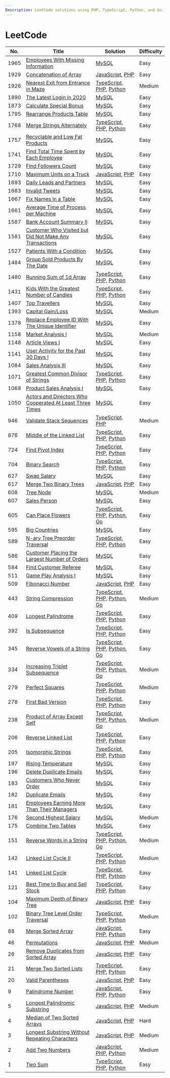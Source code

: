 ```yaml
---
Description: LeetCode solutions using PHP, TypeScript, Python, and Go.
---
```


# LeetCode

<table data-full-width="true"><thead><tr><th>No.</th><th>Title</th><th>Solution</th><th>Difficulty</th></tr></thead><tbody><tr><td>1965</td><td><a href="problems/1965.-employees-with-missing-information.md">Employees With Missing Information</a></td><td><a href="problems/1965.-employees-with-missing-information.md#mysql">MySQL</a></td><td>Easy</td></tr><tr><td>1929</td><td><a href="problems/1929.-concatenation-of-array.md">Concatenation of Array</a></td><td><a href="problems/1929.-concatenation-of-array.md#javascript">JavaScript</a>, <a href="problems/1929.-concatenation-of-array.md#php">PHP</a></td><td>Easy</td></tr><tr><td>1926</td><td><a href="problems/1926.-nearest-exit-from-entrance-in-maze.md">Nearest Exit from Entrance in Maze</a></td><td><a href="problems/1926.-nearest-exit-from-entrance-in-maze.md#javascript">TypeScript</a>, <a href="problems/1926.-nearest-exit-from-entrance-in-maze.md#php">PHP</a>, <a href="problems/1926.-nearest-exit-from-entrance-in-maze.md#python">Python</a></td><td>Medium</td></tr><tr><td>1890</td><td><a href="problems/1890.-the-latest-login-in-2020.md">The Latest Login in 2020</a></td><td><a href="problems/1890.-the-latest-login-in-2020.md#javascript">MySQL</a></td><td>Easy</td></tr><tr><td>1873</td><td><a href="problems/1873.-calculate-special-bonus.md">Calculate Special Bonus</a></td><td><a href="problems/1873.-calculate-special-bonus.md#javascript">MySQL</a></td><td>Easy</td></tr><tr><td>1795</td><td><a href="problems/1795.-rearrange-products-table.md">Rearrange Products Table</a></td><td><a href="problems/1795.-rearrange-products-table.md#javascript">MySQL</a></td><td>Easy</td></tr><tr><td>1768</td><td><a href="problems/1768.-merge-strings-alternately.md">Merge Strings Alternately</a></td><td><a href="problems/1768.-merge-strings-alternately.md#typescript">TypeScript</a>, <a href="problems/1926.-nearest-exit-from-entrance-in-maze.md#php">PHP</a>, <a href="problems/1768.-merge-strings-alternately.md#python">Python</a></td><td>Easy</td></tr><tr><td>1757</td><td><a href="problems/1757.-recyclable-and-low-fat-products.md">Recyclable and Low Fat Products</a></td><td><a href="problems/1757.-recyclable-and-low-fat-products.md#mysql">MySQL</a></td><td>Easy</td></tr><tr><td>1741</td><td><a href="problems/1741.-find-total-time-spent-by-each-employee.md">Find Total Time Spent by Each Employee</a></td><td><a href="problems/1741.-find-total-time-spent-by-each-employee.md#javascript">MySQL</a></td><td>Easy</td></tr><tr><td>1729</td><td><a href="problems/1729.-find-followers-count.md">Find Followers Count</a></td><td><a href="problems/1729.-find-followers-count.md#javascript">MySQL</a></td><td>Easy</td></tr><tr><td>1710</td><td><a href="problems/1710.-maximum-units-on-a-truck.md">Maximum Units on a Truck</a></td><td><a href="problems/1710.-maximum-units-on-a-truck.md#javascript">JavaScript</a>, <a href="problems/1710.-maximum-units-on-a-truck.md#javascript-1">PHP</a></td><td>Easy</td></tr><tr><td>1693</td><td><a href="problems/1693.-daily-leads-and-partners.md">Daily Leads and Partners</a></td><td><a href="problems/1693.-daily-leads-and-partners.md#javascript">MySQL</a></td><td>Easy</td></tr><tr><td>1683</td><td><a href="problems/1683.-invalid-tweets.md">Invalid Tweets</a></td><td><a href="problems/1683.-invalid-tweets.md#mysql">MySQL</a></td><td>Easy</td></tr><tr><td>1667</td><td><a href="problems/1667.-fix-names-in-a-table.md">Fix Names in a Table</a></td><td><a href="problems/1667.-fix-names-in-a-table.md#mysql">MySQL</a></td><td>Easy</td></tr><tr><td>1661</td><td><a href="problems/1661.-average-time-of-process-per-machine.md">Average Time of Process per Machine</a></td><td><a href="problems/1661.-average-time-of-process-per-machine.md#mysql">MySQL</a></td><td>Easy</td></tr><tr><td>1587</td><td><a href="problems/1587.-bank-account-summary-ii.md">Bank Account Summary II</a></td><td><a href="problems/1587.-bank-account-summary-ii.md#javascript">MySQL</a></td><td>Easy</td></tr><tr><td>1581</td><td><a href="problems/1581.-customer-who-visited-but-did-not-make-any-transactions.md">Customer Who Visited but Did Not Make Any Transactions</a></td><td><a href="problems/1581.-customer-who-visited-but-did-not-make-any-transactions.md#mysql">MySQL</a></td><td>Easy</td></tr><tr><td>1527</td><td><a href="problems/1527.-patients-with-a-condition.md">Patients With a Condition</a></td><td><a href="problems/1527.-patients-with-a-condition.md#javascript">MySQL</a></td><td>Easy</td></tr><tr><td>1484</td><td><a href="problems/1484.-group-sold-products-by-the-date.md">Group Sold Products By The Date</a></td><td><a href="problems/1484.-group-sold-products-by-the-date.md#javascript">MySQL</a></td><td>Easy</td></tr><tr><td>1480</td><td><a href="problems/1480.-running-sum-of-1d-array.md">Running Sum of 1d Array</a></td><td><a href="problems/1480.-running-sum-of-1d-array.md#typescript">TypeScript</a>, <a href="problems/1480.-running-sum-of-1d-array.md#php">PHP</a>, <a href="problems/1480.-running-sum-of-1d-array.md#python">Python</a></td><td>Easy</td></tr><tr><td>1431</td><td><a href="problems/1431.-kids-with-the-greatest-number-of-candies.md">Kids With the Greatest Number of Candies</a></td><td><a href="problems/1431.-kids-with-the-greatest-number-of-candies.md#typescript">TypeScript</a>, <a href="problems/1431.-kids-with-the-greatest-number-of-candies.md#php">PHP</a>, <a href="problems/1431.-kids-with-the-greatest-number-of-candies.md#python">Python</a></td><td>Easy</td></tr><tr><td>1407</td><td><a href="problems/1407.-top-travellers.md">Top Travellers</a></td><td><a href="problems/1407.-top-travellers.md#javascript">MySQL</a></td><td>Easy</td></tr><tr><td>1393</td><td><a href="problems/1393.-capital-gain-loss.md">Capital Gain/Loss</a></td><td><a href="problems/1393.-capital-gain-loss.md#javascript">MySQL</a></td><td>Medium</td></tr><tr><td>1378</td><td><a href="problems/1378.-replace-employee-id-with-the-unique-identifier.md">Replace Employee ID With The Unique Identifier</a></td><td><a href="problems/1378.-replace-employee-id-with-the-unique-identifier.md#mysql">MySQL</a></td><td>Easy</td></tr><tr><td>1158</td><td><a href="problems/1158.-market-analysis-i.md">Market Analysis I</a></td><td><a href="problems/1158.-market-analysis-i.md#javascript">MySQL</a></td><td>Medium</td></tr><tr><td>1148</td><td><a href="problems/1148.-article-views-i.md">Article Views I</a></td><td><a href="problems/1148.-article-views-i.md#mysql">MySQL</a></td><td>Easy</td></tr><tr><td>1141</td><td><a href="problems/1141.-user-activity-for-the-past-30-days-i.md">User Activity for the Past 30 Days I</a></td><td><a href="problems/1141.-user-activity-for-the-past-30-days-i.md#javascript">MySQL</a></td><td>Easy</td></tr><tr><td>1084</td><td><a href="problems/1084.-sales-analysis-iii.md">Sales Analysis III</a></td><td><a href="problems/1084.-sales-analysis-iii.md#javascript">MySQL</a></td><td>Easy</td></tr><tr><td>1071</td><td><a href="problems/1071.-greatest-common-divisor-of-strings.md">Greatest Common Divisor of Strings</a></td><td><a href="problems/1071.-greatest-common-divisor-of-strings.md#typescript">TypeScript</a>, <a href="problems/1071.-greatest-common-divisor-of-strings.md#php">PHP</a>, <a href="problems/1071.-greatest-common-divisor-of-strings.md#python">Python</a></td><td>Easy</td></tr><tr><td>1068</td><td><a href="problems/1068.-product-sales-analysis-i.md">Product Sales Analysis I</a></td><td><a href="problems/1068.-product-sales-analysis-i.md#mysql">MySQL</a></td><td>Easy</td></tr><tr><td>1050</td><td><a href="problems/1050.-actors-and-directors-who-cooperated-at-least-three-times.md">Actors and Directors Who Cooperated At Least Three Times</a></td><td><a href="problems/1050.-actors-and-directors-who-cooperated-at-least-three-times.md#javascript">MySQL</a></td><td>Easy</td></tr><tr><td>946</td><td><a href="problems/946.-validate-stack-sequences.md">Validate Stack Sequences</a></td><td><a href="problems/946.-validate-stack-sequences.md#typescript">TypeScript</a>, <a href="problems/946.-validate-stack-sequences.md#php">PHP</a></td><td>Medium</td></tr><tr><td>876</td><td><a href="problems/876.-middle-of-the-linked-list.md">Middle of the Linked List</a></td><td><a href="problems/876.-middle-of-the-linked-list.md#typescript">TypeScript</a>, <a href="problems/876.-middle-of-the-linked-list.md#php">PHP</a>, <a href="problems/876.-middle-of-the-linked-list.md#python">Python</a></td><td>Easy</td></tr><tr><td>724</td><td><a href="problems/724.-find-pivot-index.md">Find Pivot Index</a></td><td><a href="problems/724.-find-pivot-index.md#javascript">TypeScript</a>, <a href="problems/724.-find-pivot-index.md#javascript-1">PHP</a>, <a href="problems/724.-find-pivot-index.md#javascript-2">Python</a></td><td>Easy</td></tr><tr><td>704</td><td><a href="problems/704.-binary-search.md">Binary Search</a></td><td><a href="problems/704.-binary-search.md#typescript">TypeScript</a>, <a href="problems/704.-binary-search.md#php">PHP</a>, <a href="problems/704.-binary-search.md#python">Python</a></td><td>Easy</td></tr><tr><td>627</td><td><a href="problems/627.-swap-salary.md">Swap Salary</a></td><td><a href="problems/627.-swap-salary.md#javascript">MySQL</a></td><td>Easy</td></tr><tr><td>617</td><td><a href="problems/617.-merge-two-binary-trees.md">Merge Two Binary Trees</a></td><td><a href="problems/617.-merge-two-binary-trees.md#javascript">JavaScript</a>, <a href="problems/617.-merge-two-binary-trees.md#javascript-1">PHP</a></td><td>Easy</td></tr><tr><td>608</td><td><a href="problems/608.-tree-node.md">Tree Node</a></td><td><a href="problems/608.-tree-node.md#javascript">MySQL</a></td><td>Medium</td></tr><tr><td>607</td><td><a href="problems/607.-sales-person.md">Sales Person</a></td><td><a href="problems/607.-sales-person.md#javascript">MySQL</a></td><td>Easy</td></tr><tr><td>605</td><td><a href="problems/605.-can-place-flowers.md">Can Place Flowers</a></td><td><a href="problems/605.-can-place-flowers.md#typescript">TypeScript</a>, <a href="problems/605.-can-place-flowers.md#php">PHP</a>, <a href="problems/605.-can-place-flowers.md#python">Python</a>, <a href="problems/605.-can-place-flowers.md#go">Go</a></td><td>Easy</td></tr><tr><td>595</td><td><a href="problems/595.-big-countries.md">Big Countries</a></td><td><a href="problems/595.-big-countries.md#mysql">MySQL</a></td><td>Easy</td></tr><tr><td>589</td><td><a href="problems/589.-n-ary-tree-preorder-traversal.md">N-ary Tree Preorder Traversal</a></td><td><a href="problems/589.-n-ary-tree-preorder-traversal.md#typescript">TypeScript</a>, <a href="problems/589.-n-ary-tree-preorder-traversal.md#php">PHP</a>, <a href="problems/589.-n-ary-tree-preorder-traversal.md#python">Python</a></td><td>Easy</td></tr><tr><td>586</td><td><a href="problems/586.-customer-placing-the-largest-number-of-orders.md">Customer Placing the Largest Number of Orders</a></td><td><a href="problems/586.-customer-placing-the-largest-number-of-orders.md#javascript">MySQL</a></td><td>Easy</td></tr><tr><td>584</td><td><a href="problems/584.-find-customer-referee.md">Find Customer Referee</a></td><td><a href="problems/584.-find-customer-referee.md#mysql">MySQL</a></td><td>Easy</td></tr><tr><td>511</td><td><a href="problems/511.-game-play-analysis-i.md">Game Play Analysis I</a></td><td><a href="problems/511.-game-play-analysis-i.md#javascript">MySQL</a></td><td>Easy</td></tr><tr><td>509</td><td><a href="problems/509.-fibonacci-number.md">Fibonacci Number</a></td><td><a href="problems/509.-fibonacci-number.md#javascript">JavaScript</a>, <a href="problems/509.-fibonacci-number.md#javascript-1">PHP</a></td><td>Easy</td></tr><tr><td>443</td><td><a href="problems/443.-string-compression.md">String Compression</a></td><td><a href="problems/443.-string-compression.md#typescript">TypeScript</a>, <a href="problems/443.-string-compression.md#php">PHP</a>, <a href="problems/443.-string-compression.md#python">Python</a>, <a href="problems/443.-string-compression.md#go">Go</a></td><td>Medium</td></tr><tr><td>409</td><td><a href="problems/409.-longest-palindrome.md">Longest Palindrome</a></td><td><a href="problems/409.-longest-palindrome.md#typescript">TypeScript</a>, <a href="problems/409.-longest-palindrome.md#php">PHP</a>, <a href="problems/409.-longest-palindrome.md#python">Python</a></td><td>Easy</td></tr><tr><td>392</td><td><a href="problems/392.-is-subsequence.md">Is Subsequence</a></td><td><a href="problems/392.-is-subsequence.md#typescript">TypeScript</a>, <a href="problems/392.-is-subsequence.md#php">PHP</a>, <a href="problems/392.-is-subsequence.md#python">Python</a></td><td>Easy</td></tr><tr><td>345</td><td><a href="problems/345.-reverse-vowels-of-a-string.md">Reverse Vowels of a String</a></td><td><a href="problems/345.-reverse-vowels-of-a-string.md#typescript">TypeScript</a>, <a href="problems/345.-reverse-vowels-of-a-string.md#php">PHP</a>, <a href="problems/345.-reverse-vowels-of-a-string.md#python">Python</a>, <a href="problems/345.-reverse-vowels-of-a-string.md#go">Go</a></td><td>Easy</td></tr><tr><td>334</td><td><a href="problems/334.-increasing-triplet-subsequence.md">Increasing Triplet Subsequence</a></td><td><a href="problems/334.-increasing-triplet-subsequence.md#typescript">TypeScript</a>, <a href="problems/334.-increasing-triplet-subsequence.md#php">PHP</a>, <a href="problems/334.-increasing-triplet-subsequence.md#python">Python</a>, <a href="problems/334.-increasing-triplet-subsequence.md#go">Go</a></td><td>Medium</td></tr><tr><td>279</td><td><a href="problems/279.-perfect-squares.md">Perfect Squares</a></td><td><a href="problems/279.-perfect-squares.md#typescript">TypeScript</a>, <a href="problems/279.-perfect-squares.md#php">PHP</a>, <a href="problems/279.-perfect-squares.md#python">Python</a></td><td>Medium</td></tr><tr><td>278</td><td><a href="problems/278.-first-bad-version.md">First Bad Version</a></td><td><a href="problems/278.-first-bad-version.md#typescript">TypeScript</a>, <a href="problems/278.-first-bad-version.md#php">PHP</a>, <a href="problems/278.-first-bad-version.md#python">Python</a></td><td>Easy</td></tr><tr><td>238</td><td><a href="problems/238.-product-of-array-except-self.md">Product of Array Except Self</a></td><td><a href="problems/238.-product-of-array-except-self.md#typescript">TypeScript</a>, <a href="problems/238.-product-of-array-except-self.md#php">PHP</a>, <a href="problems/238.-product-of-array-except-self.md#python">Python</a>, <a href="problems/238.-product-of-array-except-self.md#go">Go</a></td><td>Medium</td></tr><tr><td>206</td><td><a href="problems/206.-reverse-linked-list.md">Reverse Linked List</a></td><td><a href="problems/206.-reverse-linked-list.md#typescript">TypeScript</a>, <a href="problems/206.-reverse-linked-list.md#php">PHP</a>, <a href="problems/206.-reverse-linked-list.md#python">Python</a></td><td>Easy</td></tr><tr><td>205</td><td><a href="problems/205.-isomorphic-strings.md">Isomorphic Strings</a></td><td><a href="problems/205.-isomorphic-strings.md#typescript">TypeScript</a>, <a href="problems/205.-isomorphic-strings.md#php">PHP</a>, <a href="problems/205.-isomorphic-strings.md#python">Python</a></td><td>Easy</td></tr><tr><td>197</td><td><a href="problems/197.-rising-temperature.md">Rising Temperature</a></td><td><a href="problems/197.-rising-temperature.md#mysql">MySQL</a></td><td>Easy</td></tr><tr><td>196</td><td><a href="problems/196.-delete-duplicate-emails.md">Delete Duplicate Emails</a></td><td><a href="problems/196.-delete-duplicate-emails.md#javascript">MySQL</a></td><td>Easy</td></tr><tr><td>183</td><td><a href="problems/183.-customers-who-never-order.md">Customers Who Never Order</a></td><td><a href="problems/183.-customers-who-never-order.md#javascript">MySQL</a></td><td>Easy</td></tr><tr><td>182</td><td><a href="problems/182.-duplicate-emails.md">Duplicate Emails</a></td><td><a href="problems/182.-duplicate-emails.md#javascript">MySQL</a></td><td>Easy</td></tr><tr><td>181</td><td><a href="problems/181.-employees-earning-more-than-their-managers.md">Employees Earning More Than Their Managers</a></td><td><a href="problems/181.-employees-earning-more-than-their-managers.md#javascript">MySQL</a></td><td>Easy</td></tr><tr><td>176</td><td><a href="problems/176.-second-highest-salary.md">Second Highest Salary</a></td><td><a href="problems/176.-second-highest-salary.md#javascript">MySQL</a></td><td>Medium</td></tr><tr><td>175</td><td><a href="problems/175.-combine-two-tables.md">Combine Two Tables</a></td><td><a href="problems/175.-combine-two-tables.md#javascript">MySQL</a></td><td>Easy</td></tr><tr><td>151</td><td><a href="problems/151.-reverse-words-in-a-string.md">Reverse Words in a String</a></td><td><a href="problems/151.-reverse-words-in-a-string.md#typescript">TypeScript</a>, <a href="problems/151.-reverse-words-in-a-string.md#php">PHP</a>, <a href="problems/151.-reverse-words-in-a-string.md#python">Python</a>, <a href="problems/151.-reverse-words-in-a-string.md#go">Go</a></td><td>Medium</td></tr><tr><td>142</td><td><a href="problems/142.-linked-list-cycle-ii.md">Linked List Cycle II</a></td><td><a href="problems/142.-linked-list-cycle-ii.md#typescript">TypeScript</a>, <a href="problems/142.-linked-list-cycle-ii.md#php">PHP</a>, <a href="problems/142.-linked-list-cycle-ii.md#python">Python</a></td><td>Medium</td></tr><tr><td>141</td><td><a href="problems/141.-linked-list-cycle.md">Linked List Cycle</a></td><td><a href="problems/141.-linked-list-cycle.md#typescript">TypeScript</a>, <a href="problems/141.-linked-list-cycle.md#php">PHP</a>, <a href="problems/141.-linked-list-cycle.md#python">Python</a></td><td>Easy</td></tr><tr><td>121</td><td><a href="problems/121.-best-time-to-buy-and-sell-stock.md">Best Time to Buy and Sell Stock</a></td><td><a href="problems/121.-best-time-to-buy-and-sell-stock.md#typescript">TypeScript</a>, <a href="problems/121.-best-time-to-buy-and-sell-stock.md#php">PHP</a>, <a href="problems/121.-best-time-to-buy-and-sell-stock.md#python">Python</a></td><td>Easy</td></tr><tr><td>104</td><td><a href="problems/104.-maximum-depth-of-binary-tree.md">Maximum Depth of Binary Tree</a></td><td><a href="problems/104.-maximum-depth-of-binary-tree.md#javascript">JavaScript</a>, <a href="problems/104.-maximum-depth-of-binary-tree.md#javascript-1">PHP</a></td><td>Easy</td></tr><tr><td>102</td><td><a href="problems/102.-binary-tree-level-order-traversal.md">Binary Tree Level Order Traversal</a></td><td><a href="problems/102.-binary-tree-level-order-traversal.md#typescript">TypeScript</a>, <a href="problems/102.-binary-tree-level-order-traversal.md#php">PHP</a>, <a href="problems/102.-binary-tree-level-order-traversal.md#python">Python</a></td><td>Medium</td></tr><tr><td>88</td><td><a href="problems/88.-merge-sorted-array.md">Merge Sorted Array</a></td><td><a href="problems/88.-merge-sorted-array.md#javascript">JavaScript</a>, <a href="problems/88.-merge-sorted-array.md#php">PHP</a>, <a href="problems/88.-merge-sorted-array.md#python">Python</a></td><td>Easy</td></tr><tr><td>46</td><td><a href="problems/46.-permutations.md">Permutations</a></td><td><a href="problems/46.-permutations.md#javascript">JavaScript</a>, <a href="problems/46.-permutations.md#javascript-1">PHP</a></td><td>Medium</td></tr><tr><td>26</td><td><a href="problems/26.-remove-duplicates-from-sorted-array.md">Remove Duplicates from Sorted Array</a></td><td><a href="problems/26.-remove-duplicates-from-sorted-array.md#javascript">JavaScript</a>, <a href="problems/26.-remove-duplicates-from-sorted-array.md#javascript-1">PHP</a></td><td>Easy</td></tr><tr><td>21</td><td><a href="problems/21.-merge-two-sorted-lists.md">Merge Two Sorted Lists</a></td><td><a href="problems/21.-merge-two-sorted-lists.md#typescript">TypeScript</a>, <a href="problems/21.-merge-two-sorted-lists.md#php">PHP</a>, <a href="problems/21.-merge-two-sorted-lists.md#python">Python</a></td><td>Easy</td></tr><tr><td>20</td><td><a href="problems/20.-valid-parentheses.md">Valid Parentheses</a></td><td><a href="problems/20.-valid-parentheses.md#javascript">JavaScript</a>, <a href="problems/20.-valid-parentheses.md#javascript-1">PHP</a></td><td>Easy</td></tr><tr><td>9</td><td><a href="problems/9.-palindrome-number.md">Palindrome Number</a></td><td><a href="problems/9.-palindrome-number.md#javascript">JavaScript</a>, <a href="problems/9.-palindrome-number.md#javascript-1">PHP</a>, <a href="problems/9.-palindrome-number.md#javascript-2">Python</a></td><td>Easy</td></tr><tr><td>5</td><td><a href="problems/5.-longest-palindromic-substring.md">Longest Palindromic Substring</a></td><td><a href="problems/5.-longest-palindromic-substring.md#javascript">JavaScript</a>, <a href="problems/5.-longest-palindromic-substring.md#javascript-1">PHP</a></td><td>Medium</td></tr><tr><td>4</td><td><a href="problems/4.-median-of-two-sorted-arrays.md">Median of Two Sorted Arrays</a></td><td><a href="problems/4.-median-of-two-sorted-arrays.md#javascript">JavaScript</a>, <a href="problems/4.-median-of-two-sorted-arrays.md#javascript-1">PHP</a></td><td>Hard</td></tr><tr><td>3</td><td><a href="problems/3.-longest-substring-without-repeating-characters.md">Longest Substring Without Repeating Characters</a></td><td><a href="problems/3.-longest-substring-without-repeating-characters.md#javascript">JavaScript</a>, <a href="problems/3.-longest-substring-without-repeating-characters.md#php">PHP</a></td><td>Medium</td></tr><tr><td>2</td><td><a href="problems/2.-add-two-numbers.md">Add Two Numbers</a></td><td><a href="problems/2.-add-two-numbers.md#javascript">JavaScript</a>, <a href="problems/2.-add-two-numbers.md#php">PHP</a>, <a href="problems/2.-add-two-numbers.md#python">Python</a></td><td>Medium</td></tr><tr><td>1</td><td><a href="problems/1.-two-sum.md">Two Sum</a></td><td><a href="problems/1.-two-sum.md#typescript">TypeScript</a>, <a href="problems/1.-two-sum.md#php">PHP</a>, <a href="problems/1.-two-sum.md#python">Python</a></td><td>Easy</td></tr></tbody></table>
